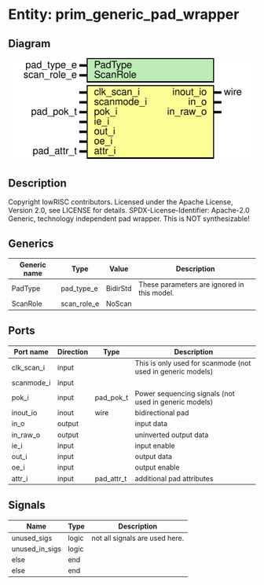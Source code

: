 # Entity: prim_generic_pad_wrapper
## Diagram
![Diagram](prim_generic_pad_wrapper.svg "Diagram")
## Description
Copyright lowRISC contributors.
 Licensed under the Apache License, Version 2.0, see LICENSE for details.
 SPDX-License-Identifier: Apache-2.0
 Generic, technology independent pad wrapper. This is NOT synthesizable!
 
## Generics
| Generic name | Type        | Value    | Description                                  |
| ------------ | ----------- | -------- | -------------------------------------------- |
| PadType      | pad_type_e  | BidirStd | These parameters are ignored in this model.  |
| ScanRole     | scan_role_e | NoScan   |                                              |
## Ports
| Port name  | Direction | Type       | Description                                                 |
| ---------- | --------- | ---------- | ----------------------------------------------------------- |
| clk_scan_i | input     |            | This is only used for scanmode (not used in generic models) |
| scanmode_i | input     |            |                                                             |
| pok_i      | input     | pad_pok_t  | Power sequencing signals (not used in generic models)       |
| inout_io   | inout     | wire       | bidirectional pad                                           |
| in_o       | output    |            | input data                                                  |
| in_raw_o   | output    |            | uninverted output data                                      |
| ie_i       | input     |            | input enable                                                |
| out_i      | input     |            | output data                                                 |
| oe_i       | input     |            | output enable                                               |
| attr_i     | input     | pad_attr_t | additional pad attributes                                   |
## Signals
| Name           | Type  | Description                     |
| -------------- | ----- | ------------------------------- |
| unused_sigs    | logic | not all signals are used here.  |
| unused_in_sigs | logic |                                 |
| else           | end   |                                 |
| else           | end   |                                 |
